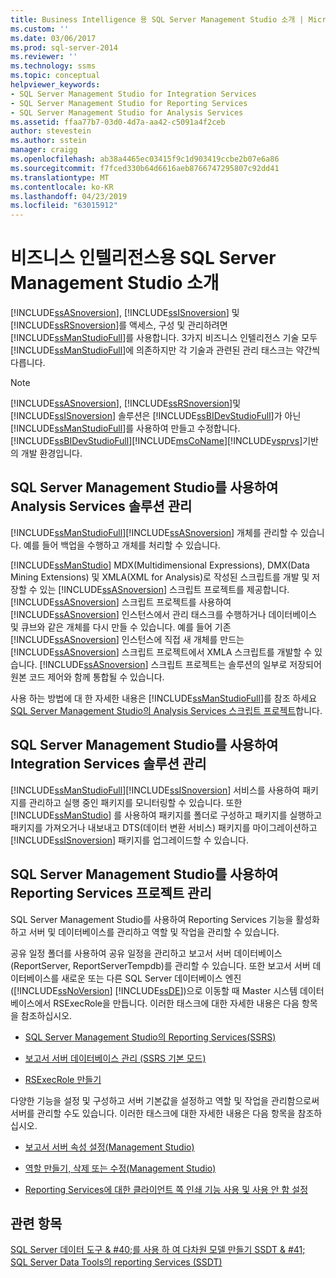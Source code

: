 ```yaml
---
title: Business Intelligence 용 SQL Server Management Studio 소개 | Microsoft Docs
ms.custom: ''
ms.date: 03/06/2017
ms.prod: sql-server-2014
ms.reviewer: ''
ms.technology: ssms
ms.topic: conceptual
helpviewer_keywords:
- SQL Server Management Studio for Integration Services
- SQL Server Management Studio for Reporting Services
- SQL Server Management Studio for Analysis Services
ms.assetid: ffaa77b7-03d0-4d7a-aa42-c5091a4f2ceb
author: stevestein
ms.author: sstein
manager: craigg
ms.openlocfilehash: ab38a4465ec03415f9c1d903419ccbe2b07e6a86
ms.sourcegitcommit: f7fced330b64d6616aeb8766747295807c92dd41
ms.translationtype: MT
ms.contentlocale: ko-KR
ms.lasthandoff: 04/23/2019
ms.locfileid: "63015912"
---
```

# <a name="introduction-to-sql-server-management-studio-for-business-intelligence"></a>비즈니스 인텔리전스용 SQL Server Management Studio 소개
  [!INCLUDE[ssASnoversion](../includes/ssasnoversion-md.md)], [!INCLUDE[ssISnoversion](../includes/ssisnoversion-md.md)] 및 [!INCLUDE[ssRSnoversion](../includes/ssrsnoversion-md.md)]를 액세스, 구성 및 관리하려면 [!INCLUDE[ssManStudioFull](../includes/ssmanstudiofull-md.md)]를 사용합니다. 3가지 비즈니스 인텔리전스 기술 모두 [!INCLUDE[ssManStudioFull](../includes/ssmanstudiofull-md.md)]에 의존하지만 각 기술과 관련된 관리 태스크는 약간씩 다릅니다.  
  
> [!NOTE]  
>  [!INCLUDE[ssASnoversion](../includes/ssasnoversion-md.md)], [!INCLUDE[ssRSnoversion](../includes/ssrsnoversion-md.md)]및 [!INCLUDE[ssISnoversion](../includes/ssisnoversion-md.md)] 솔루션은 [!INCLUDE[ssBIDevStudioFull](../includes/ssbidevstudiofull-md.md)]가 아닌 [!INCLUDE[ssManStudioFull](../includes/ssmanstudiofull-md.md)]를 사용하여 만들고 수정합니다. [!INCLUDE[ssBIDevStudioFull](../includes/ssbidevstudiofull-md.md)][!INCLUDE[msCoName](../includes/msconame-md.md)][!INCLUDE[vsprvs](../includes/vsprvs-md.md)]기반의 개발 환경입니다.  
  
## <a name="managing-analysis-services-solutions-using-sql-server-management-studio"></a>SQL Server Management Studio를 사용하여 Analysis Services 솔루션 관리  
 [!INCLUDE[ssManStudioFull](../includes/ssmanstudiofull-md.md)][!INCLUDE[ssASnoversion](../includes/ssasnoversion-md.md)] 개체를 관리할 수 있습니다. 예를 들어 백업을 수행하고 개체를 처리할 수 있습니다.  
  
 [!INCLUDE[ssManStudio](../includes/ssmanstudio-md.md)] MDX(Multidimensional Expressions), DMX(Data Mining Extensions) 및 XMLA(XML for Analysis)로 작성된 스크립트를 개발 및 저장할 수 있는 [!INCLUDE[ssASnoversion](../includes/ssasnoversion-md.md)] 스크립트 프로젝트를 제공합니다. [!INCLUDE[ssASnoversion](../includes/ssasnoversion-md.md)] 스크립트 프로젝트를 사용하여 [!INCLUDE[ssASnoversion](../includes/ssasnoversion-md.md)] 인스턴스에서 관리 태스크를 수행하거나 데이터베이스 및 큐브와 같은 개체를 다시 만들 수 있습니다. 예를 들어 기존 [!INCLUDE[ssASnoversion](../includes/ssasnoversion-md.md)] 인스턴스에 직접 새 개체를 만드는 [!INCLUDE[ssASnoversion](../includes/ssasnoversion-md.md)] 스크립트 프로젝트에서 XMLA 스크립트를 개발할 수 있습니다. [!INCLUDE[ssASnoversion](../includes/ssasnoversion-md.md)] 스크립트 프로젝트는 솔루션의 일부로 저장되어 원본 코드 제어와 함께 통합될 수 있습니다.  
  
 사용 하는 방법에 대 한 자세한 내용은 [!INCLUDE[ssManStudioFull](../includes/ssmanstudiofull-md.md)]를 참조 하세요 [SQL Server Management Studio의 Analysis Services 스크립트 프로젝트](../analysis-services/instances/analysis-services-scripts-project-in-sql-server-management-studio.md)합니다.  
  
## <a name="managing-integration-services-solutions-using-sql-server-management-studio"></a>SQL Server Management Studio를 사용하여 Integration Services 솔루션 관리  
 [!INCLUDE[ssManStudioFull](../includes/ssmanstudiofull-md.md)][!INCLUDE[ssISnoversion](../includes/ssisnoversion-md.md)] 서비스를 사용하여 패키지를 관리하고 실행 중인 패키지를 모니터링할 수 있습니다. 또한 [!INCLUDE[ssManStudio](../includes/ssmanstudio-md.md)] 를 사용하여 패키지를 폴더로 구성하고 패키지를 실행하고 패키지를 가져오거나 내보내고 DTS(데이터 변환 서비스) 패키지를 마이그레이션하고 [!INCLUDE[ssISnoversion](../includes/ssisnoversion-md.md)] 패키지를 업그레이드할 수 있습니다.  
  
## <a name="managing-reporting-services-projects-using-sql-server-management-studio"></a>SQL Server Management Studio를 사용하여 Reporting Services 프로젝트 관리  
 SQL Server Management Studio를 사용하여 Reporting Services 기능을 활성화하고 서버 및 데이터베이스를 관리하고 역할 및 작업을 관리할 수 있습니다.  
  
 공유 일정 폴더를 사용하여 공유 일정을 관리하고 보고서 서버 데이터베이스(ReportServer, ReportServerTempdb)를 관리할 수 있습니다. 또한 보고서 서버 데이터베이스를 새로운 또는 다른 SQL Server 데이터베이스 엔진([!INCLUDE[ssNoVersion](../includes/ssnoversion-md.md)] [!INCLUDE[ssDE](../includes/ssde-md.md)])으로 이동할 때 Master 시스템 데이터베이스에서 RSExecRole을 만듭니다. 이러한 태스크에 대한 자세한 내용은 다음 항목을 참조하십시오.  
  
-   [SQL Server Management Studio의 Reporting Services&#40;SSRS&#41;](../reporting-services/tools/reporting-services-in-sql-server-management-studio-ssrs.md)  
  
-   [보고서 서버 데이터베이스 관리 &#40;SSRS 기본 모드&#41;](../reporting-services/report-server/report-server-database-ssrs-native-mode.md)  
  
-   [RSExecRole 만들기](../reporting-services/security/create-the-rsexecrole.md)  
  
 다양한 기능을 설정 및 구성하고 서버 기본값을 설정하고 역할 및 작업을 관리함으로써 서버를 관리할 수도 있습니다. 이러한 태스크에 대한 자세한 내용은 다음 항목을 참조하십시오.  
  
-   [보고서 서버 속성 설정&#40;Management Studio&#41;](../reporting-services/tools/set-report-server-properties-management-studio.md)  
  
-   [역할 만들기, 삭제 또는 수정&#40;Management Studio&#41;](../reporting-services/security/role-definitions-create-delete-or-modify.md)  
  
-   [Reporting Services에 대한 클라이언트 쪽 인쇄 기능 사용 및 사용 안 함 설정](../reporting-services/report-server/enable-and-disable-client-side-printing-for-reporting-services.md)  
  
## <a name="see-also"></a>관련 항목  
 [SQL Server 데이터 도구 & #40;를 사용 하 여 다차원 모델 만들기 SSDT & #41;](../analysis-services/multidimensional-models/creating-multidimensional-models-using-sql-server-data-tools-ssdt.md)   
 [SQL Server Data Tools의 reporting Services &#40;SSDT&#41;](../reporting-services/tools/reporting-services-in-sql-server-data-tools-ssdt.md)  
  
  
